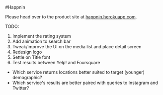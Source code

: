 #Happnin

Please head over to the product site at [happnin.herokuapp.com](http://happnin.herokuapp.com).

TODO:
1. Implement the rating system
2. Add animation to search bar
3. Tweak/improve the UI on the media list and place detail screen
4. Redesign logo
5. Settle on Title font
6. Test results between Yelp! and Foursquare
  - Which service returns locations better suited to target (younger) demographic?
  - Which service's results are better paired with queries to Instagram and Twitter?
